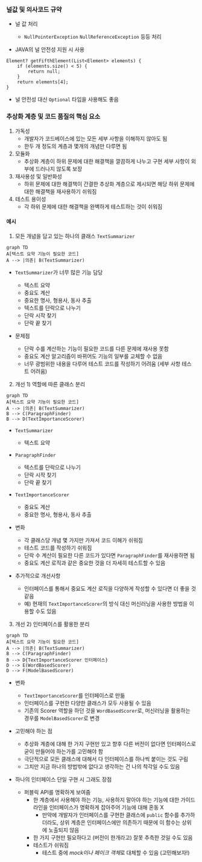 ### 널값 및 의사코드 규약

- 널 값 처리
    - `NullPointerException` `NullReferenceException` 등등 처리

- JAVA의 널 안전성 지원 시 사용

``` 
Element? getFifthElement(List<Element> elements) {
    if (elements.size() < 5) {
        return null; 
    }
    return elements[4];
}
```

- 널 안전성 대신 `Optional` 타입을 사용해도 좋음

### 추상화 계층 및 코드 품질의 핵심 요소

1. 가독성
    - 개발자가 코드베이스에 있는 모든 세부 사항을 이해하지 않아도 됨
    - 한두 개 정도의 계층과 몇개의 개념만 다루면 됨
2. 모듈화
    - 추상화 계층이 하위 문제에 대한 해결책을 깔끔하게 나누고 구현 세부 사항이 외부에 드러나지 않도록 보장
3. 재사용성 및 일반화성
    - 하위 문제에 대한 해결책이 간결한 추상화 계층으로 제시되면 해당 하위 문제에 대한 해결책을 재사용하기 쉬워짐
4. 테스트 용이성
    - 각 하위 문제에 대한 해결책을 완벽하게 테스트하는 것이 쉬워짐

#### 예시

1. 모든 개념을 담고 있는 하나의 클래스 `TextSummarizer`

```mermaid
graph TD
A[텍스트 요약 기능이 필요한 코드]
A --> |의존| B(TextSummarizer)
```

- `TextSummarizer`가 너무 많은 기능 담당
    - 텍스트 요약
    - 중요도 계산
    - 중요한 명사, 형용사, 동사 추출
    - 텍스트를 단락으로 나누기
    - 단락 시작 찾기
    - 단락 끝 찾기

- 문제점
    - 단락 수를 계산하는 기능이 필요한 코드를 다른 문제에 재사용 못함
    - 중요도 계산 알고리즘이 바뀌어도 기능의 일부를 교체할 수 없음
    - 너무 광범위한 내용을 다루어 테스트 코드를 작성하기 어려움 (세부 사항 테스트 어려움)

2. 개선 1) 역할에 따른 클래스 분리

```mermaid
graph TD
A[텍스트 요약 기능이 필요한 코드]
A --> |의존| B(TextSummarizer)
B --> C(ParagraphFinder) 
B --> D(TextImportanceScorer)
```

- `TextSummarizer`
    - 텍스트 요약
- `ParagraphFinder`
    - 텍스트를 단락으로 나누기
    - 단락 시작 찾기
    - 단락 끝 찾기
- `TextImportanceScorer`
    - 중요도 계산
    - 중요한 명사, 형용사, 동사 추출

- 변화
    - 각 클래스당 개념 몇 가지만 가져서 코드 이해가 쉬워짐
    - 테스트 코드를 작성하기 쉬워짐
    - 단락 수 계산이 필요한 다른 코드가 있다면 `ParagraphFinder`를 재사용하면 됨
    - 중요도 계산 로직과 같은 중요한 것을 더 자세히 테스트할 수 있음
- 추가적으로 개선사항
    - 인터페이스를 통해서 중요도 계산 로직을 다양하게 작성할 수 있다면 더 좋을 것 같음
    - 예) 현재의 `TextImportanceScorer`의 방식 대신 머신러닝을 사용한 방법을 이용할 수도 있음

3. 개선 2) 인터페이스를 활용한 분리

```mermaid
graph TD
A[텍스트 요약 기능이 필요한 코드]
A --> |의존| B(TextSummarizer)
B --> C(ParagraphFinder) 
B --> D{TextImportanceScorer 인터페이스}
D --> E(WordBasedScorer)
D --> F(ModelBasedScorer)
```

- 변화
    - `TextImportanceScorer`를 인터페이스로 만듦
    - 인터페이스를 구현한 다양한 클래스가 모두 사용될 수 있음
    - 기존의 Scorer 역할을 하던 것을 `WordBasedScorer`로, 머신러닝을 활용하는 경우를 `ModelBasedScorer`로 변경

- 고민해야 하는 점
    - 추상화 계층에 대해 한 가지 구현만 있고 향후 다른 버전이 없다면 인터페이스로 굳이 만들어야 하는가를 고민해야 함
    - 극단적으로 모든 클래스에 대해서 다 인터페이스를 하나씩 붙이는 것도 구림
    - 그치만 지금 하나의 방법밖에 없다고 생각하는 건 나의 착각일 수도 있음

- 하나의 인터페이스 단일 구현 시 그래도 장점
    - 퍼블릭 API를 명확하게 보여줌
        - 한 계층에서 사용해야 하는 기능, 사용하지 말아야 하는 기능에 대한 가이드라인을 인터페이스가 명확하게 잡아주어 기능에 대해 혼동 X
            - 만약에 개발자가 인터페이스를 구현한 클래스에 `public` 함수를 추가하더라도, 상위 계층은 인터페이스에만 의존하기 때문에 이 함수는 상위에 노출되지 않음
        - 한 가지 구현만 필요하다고 (버전이 한개라고) 잘못 추측한 것일 수도 있음
        - 테스트가 쉬워짐
            - 테스트 중에 *mock이나 페이크 객체*로 대체할 수 있음 (고민해보자!)
